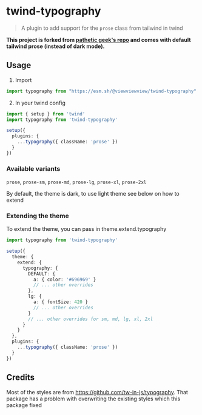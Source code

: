 # twind-typography

> A plugin to add support for the `prose` class from tailwind in twind

**This project is forked from [pathetic geek's repo](https://github.com/patheticGeek/twind-typography) and comes with default tailwind prose (instead of dark mode).**

## Usage

1. Import

```typescript
import typography from "https://esm.sh/@viewviewview/twind-typography" 
```

2. In your twind config

```ts
import { setup } from 'twind'
import typography from 'twind-typography'

setup({
  plugins: {
    ...typography({ className: 'prose' })
  }
})
```

### Available variants

`prose`, `prose-sm`, `prose-md`, `prose-lg`, `prose-xl`, `prose-2xl`

By default, the theme is dark, to use light theme see below on how to extend

### Extending the theme

To extend the theme, you can pass in theme.extend.typography

```ts
import typography from 'twind-typography'

setup({
  theme: {
    extend: {
      typography: {
        DEFAULT: {
          a: { color: '#696969' }
          // ... other overrides
        },
        lg: {
          a: { fontSize: 420 }
          // ... other overrides
        }
        // ... other overrides for sm, md, lg, xl, 2xl
      }
    }
  },
  plugins: {
    ...typography({ className: 'prose' })
  }
})
```

## Credits

Most of the styles are from https://github.com/tw-in-js/typography. That package has a problem with overwriting the existing styles which this package fixed
